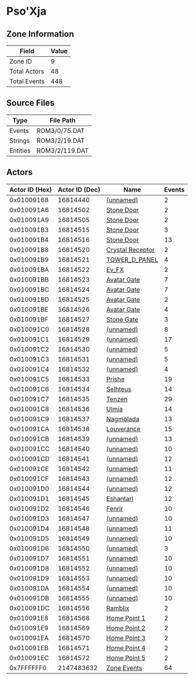 # Pso'Xja

## Zone Information

| Field        |   Value |
|--------------|---------|
| Zone ID      |       9 |
| Total Actors |      48 |
| Total Events |     448 |

## Source Files

| Type     | File Path      |
|----------|----------------|
| Events   | ROM3/0/75.DAT  |
| Strings  | ROM3/2/19.DAT  |
| Entities | ROM3/2/119.DAT |

## Actors

| Actor ID (Hex)   |   Actor ID (Dec) | Name                                                     |   Events |
|------------------|------------------|----------------------------------------------------------|----------|
| 0x01009168       |         16814440 | [(unnamed)](./16814440/)                                 |        2 |
| 0x010091A6       |         16814502 | [Stone Door](./16814502%20-%20Stone%20Door/)             |        2 |
| 0x010091A9       |         16814505 | [Stone Door](./16814505%20-%20Stone%20Door/)             |        2 |
| 0x010091B3       |         16814515 | [Stone Door](./16814515%20-%20Stone%20Door/)             |        3 |
| 0x010091B4       |         16814516 | [Stone Door](./16814516%20-%20Stone%20Door/)             |       13 |
| 0x010091B8       |         16814520 | [Crystal Receptor](./16814520%20-%20Crystal%20Receptor/) |        2 |
| 0x010091B9       |         16814521 | [TOWER_D_PANEL](./16814521%20-%20TOWER_D_PANEL/)         |        4 |
| 0x010091BA       |         16814522 | [Ev_FX](./16814522%20-%20Ev_FX/)                         |        2 |
| 0x010091BB       |         16814523 | [Avatar Gate](./16814523%20-%20Avatar%20Gate/)           |        7 |
| 0x010091BC       |         16814524 | [Avatar Gate](./16814524%20-%20Avatar%20Gate/)           |        7 |
| 0x010091BD       |         16814525 | [Avatar Gate](./16814525%20-%20Avatar%20Gate/)           |        2 |
| 0x010091BE       |         16814526 | [Avatar Gate](./16814526%20-%20Avatar%20Gate/)           |        4 |
| 0x010091BF       |         16814527 | [Stone Gate](./16814527%20-%20Stone%20Gate/)             |        3 |
| 0x010091C0       |         16814528 | [(unnamed)](./16814528/)                                 |        8 |
| 0x010091C1       |         16814529 | [(unnamed)](./16814529/)                                 |       17 |
| 0x010091C2       |         16814530 | [(unnamed)](./16814530/)                                 |        5 |
| 0x010091C3       |         16814531 | [(unnamed)](./16814531/)                                 |        5 |
| 0x010091C4       |         16814532 | [(unnamed)](./16814532/)                                 |        4 |
| 0x010091C5       |         16814533 | [Prishe](./16814533%20-%20Prishe/)                       |       19 |
| 0x010091C6       |         16814534 | [Selhteus](./16814534%20-%20Selhteus/)                   |       14 |
| 0x010091C7       |         16814535 | [Tenzen](./16814535%20-%20Tenzen/)                       |       29 |
| 0x010091C8       |         16814536 | [Ulmia](./16814536%20-%20Ulmia/)                         |       14 |
| 0x010091C9       |         16814537 | [Nagmolada](./16814537%20-%20Nagmolada/)                 |       13 |
| 0x010091CA       |         16814538 | [Louverance](./16814538%20-%20Louverance/)               |       15 |
| 0x010091CB       |         16814539 | [(unnamed)](./16814539/)                                 |       13 |
| 0x010091CC       |         16814540 | [(unnamed)](./16814540/)                                 |       10 |
| 0x010091CD       |         16814541 | [(unnamed)](./16814541/)                                 |       12 |
| 0x010091CE       |         16814542 | [(unnamed)](./16814542/)                                 |       11 |
| 0x010091CF       |         16814543 | [(unnamed)](./16814543/)                                 |       12 |
| 0x010091D0       |         16814544 | [(unnamed)](./16814544/)                                 |       12 |
| 0x010091D1       |         16814545 | [Eshantarl](./16814545%20-%20Eshantarl/)                 |       12 |
| 0x010091D2       |         16814546 | [Fenrir](./16814546%20-%20Fenrir/)                       |       10 |
| 0x010091D3       |         16814547 | [(unnamed)](./16814547/)                                 |       10 |
| 0x010091D4       |         16814548 | [(unnamed)](./16814548/)                                 |       11 |
| 0x010091D5       |         16814549 | [(unnamed)](./16814549/)                                 |       10 |
| 0x010091D6       |         16814550 | [(unnamed)](./16814550/)                                 |        3 |
| 0x010091D7       |         16814551 | [(unnamed)](./16814551/)                                 |       10 |
| 0x010091D8       |         16814552 | [(unnamed)](./16814552/)                                 |       10 |
| 0x010091D9       |         16814553 | [(unnamed)](./16814553/)                                 |       10 |
| 0x010091DA       |         16814554 | [(unnamed)](./16814554/)                                 |       10 |
| 0x010091DB       |         16814555 | [(unnamed)](./16814555/)                                 |       10 |
| 0x010091DC       |         16814556 | [Ramblix](./16814556%20-%20Ramblix/)                     |        2 |
| 0x010091E8       |         16814568 | [Home Point 1](./16814568%20-%20Home%20Point%201/)       |        2 |
| 0x010091E9       |         16814569 | [Home Point 2](./16814569%20-%20Home%20Point%202/)       |        2 |
| 0x010091EA       |         16814570 | [Home Point 3](./16814570%20-%20Home%20Point%203/)       |        2 |
| 0x010091EB       |         16814571 | [Home Point 4](./16814571%20-%20Home%20Point%204/)       |        2 |
| 0x010091EC       |         16814572 | [Home Point 5](./16814572%20-%20Home%20Point%205/)       |        2 |
| 0x7FFFFFF0       |       2147483632 | [Zone Events](./Zone%20Events/)                          |       64 |